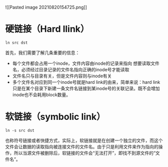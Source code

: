 ![[Pasted image 20210820154725.png]]

# 硬链接（Hard llink）

	ln src dst	
	
首先，我们需要了解几条重要的信息：

- 每个文件都会占用一个inode，文件内容由inode的记录来指向 想要读取文件名，必须经过目录记录的文件名指向正确的inode号才能读取
- 文件名只与目录有关，但是文件内容则与inode有关
- 多个文件名对应到同一个inode号就是hard link的由来，简单来说：hard link 只是在某个目录下新建一条文件名链接到某inode号的关联记录。既不会增加inode也不会耗用block数量。

# 软链接（symbolic link）

	ln -s src dst
也称符号链接或者快捷方式，实际上，软链接就是在创建一个独立的文件，而这个文件会让数据的读取指向被连接文件的文件名。由于只是利用文件来作为指向的操作，所以当源文件被删除后，软链接的文件会“无法打开”，即找不到源文件的“文件名”。


